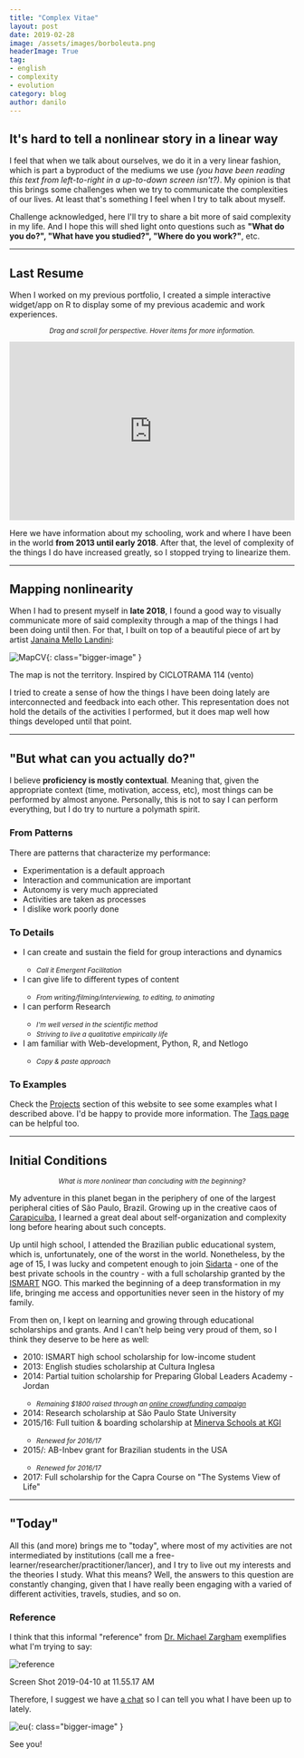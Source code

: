 ```yaml
---
title: "Complex Vitae"
layout: post
date: 2019-02-28
image: /assets/images/borboleuta.png
headerImage: True
tag:
- english
- complexity
- evolution
category: blog
author: danilo
---
```


<h2>It's hard to tell a nonlinear story in a linear way</h2>

<p>I feel that when we talk about ourselves, we do it in a very
linear fashion, which is part a byproduct of the mediums we use <i>(you have been reading
this text from left-to-right in a up-to-down screen isn't?)</i>. My opinion
is that this brings some challenges when we try to communicate the complexities
of our lives. At least that's something I feel when I try to talk about myself.</p>

<p>Challenge acknowledged, here I'll try to share a bit more of said
complexity in my life. And I hope this will shed light onto questions such as
<b>"What do you do?", "What have you studied?", "Where do you work?"</b>, etc.</p>

---

<h2>Last Resume</h2>

<p>When I worked on my previous portfolio, I created a simple interactive
widget/app on R to display some of my previous academic and work experiences.</p>

<center><small><i><p>Drag and scroll for perspective. Hover items for more information.</p></i></small></center>

<iframe width="100%" height="315" src="https://dnllvrvz.shinyapps.io/timeline/" frameBorder="0">
</iframe>

<p>Here we have information about my schooling, work and where I have been in the world
<b>from 2013 until early 2018</b>. After that, the level of complexity of the things I do have
increased greatly, so I stopped trying to linearize them.</p>

---

<h2>Mapping nonlinearity</h2>

<p>When I had to present myself in <b>late 2018</b>, I found a good way to visually
communicate more of said complexity through a map of the things I had been doing until then.
For that, I built on top of a beautiful piece of art by artist <a href="http://www.mellolandini.com/">Janaina Mello Landini</a>:</p>

![MapCV](/assets/images/mapcv.png){: class="bigger-image" } <figcaption class="caption">The map is not the territory. Inspired by CICLOTRAMA 114 (vento)</figcaption>

<p>I tried to create a sense of how the things I have been doing lately are
interconnected and feedback into each other. This representation does not hold
the details of the activities I performed, but it does map well how things
developed until that point.</p>

---

<h2>"But what can you actually do?"</h2>

<p>I believe <b>proficiency is mostly contextual</b>. Meaning that, given the
appropriate context (time, motivation, access, etc), most things can be performed
by almost anyone. Personally, this is not to say I can perform everything,
but I do try to nurture a polymath spirit.</p>

<h3>From Patterns</h3>

<p>There are patterns that characterize my performance:</P>

<ul class="skill-list">
	<li>Experimentation is a default approach</li>
	<li>Interaction and communication are important</li>
	<li>Autonomy is very much appreciated</li>
	<li>Activities are taken as processes</li>
	<li>I dislike work poorly done</li>
</ul>

<h3>To Details</h3>

<ul class="skill-list">
	<li>I can create and sustain the field for group interactions and dynamics</li>
	 	<ul><li><small><i>Call it Emergent Facilitation</i></small></li></ul>
	<li>I can give life to different types of content</li>
		<ul><li><small><i>From writing/filming/interviewing, to editing, to animating</i></small></li></ul>
	<li>I can perform Research</li>
		<ul><li><small><i>I'm well versed in the scientific method</i></small></li>
		<li><small><i>Striving to live a qualitative empirically life</i></small></li></ul>
	<li>I am familiar with Web-development, Python, R, and Netlogo</li>
		<ul><li><small><i>Copy & paste approach</i></small></li></ul>
</ul>

<h3>To Examples</h3>

<p>Check the <a href="https://dnllvrvz.github.io/projects/">Projects</a> section of this website
to see some examples what I described above. I'd be happy to provide more information. The <a href="https://dnllvrvz.github.io/tags/">Tags page</a> can be helpful too.</p>

---

<h2>Initial Conditions</h2>

<center><small><p><i>What is more nonlinear than concluding with the beginning?</i></p></small></center>

<p>My adventure in this planet began in the periphery of one of the largest peripheral cities of São Paulo, Brazil. Growing up in the creative caos of <a href="https://www.openstreetmap.org/search?query=carapicu%C3%ADba#map=13/-23.5473/-46.8452">Carapicuíba</a>, I learned a great
deal about self-organization and complexity long before hearing about such concepts.</p>

<p>Up until high school, I attended the Brazilian public educational system, which is, unfortunately,
one of the worst in the world. Nonetheless, by the age of 15, I was lucky and competent enough to join <a href="http://www.sidarta.org.br/colegio/pt/">Sidarta</a> - one of the best private schools in the country - with a full scholarship granted by the <a href="https://www.ismart.org.br/">ISMART</a> NGO. This marked
the beginning of a deep transformation in my life, bringing me access and opportunities never
seen in the history of my family.</p>

<p>From then on, I kept on learning and growing through educational scholarships and grants. And I can't help being very proud of them, so I think they deserve to be here as well:</p>

<ul>
	<li>2010: ISMART high school scholarship for low-income student</li>
	<li>2013: English studies scholarship at Cultura Inglesa</li>
	<li>2014: Partial tuition scholarship for Preparing Global Leaders Academy - Jordan</li>
	<ul><li><small><i>Remaining $1800 raised through an <a href="https://www.kickante.com.br/campanhas/danilo-na-pgla-jordania">online crowdfunding campaign</a></i></small></li></ul>
	<li>2014: Research scholarship at São Paulo State University</li>
	<li>2015/16: Full tuition & boarding scholarship at <a href="https://minerva.kgi.edu">Minerva Schools at KGI</a></li>
	<ul><li><small><i>Renewed for 2016/17</i></small></li></ul>
	<li>2015/: AB-Inbev grant for Brazilian students in the USA</li>
	<ul><li><small><i>Renewed for 2016/17</i></small></li></ul>
	<li>2017: Full scholarship for the Capra Course on "The Systems View of Life"</li>
</ul>

---

<h2>"Today"</h2>

<p>All this (and more) brings me to "today", where most of my activities are
not intermediated by institutions (call me a free-learner/researcher/practitioner/lancer),
and I try to live out my interests and the theories I study. What this means?
Well, the answers to this question are constantly changing, given that I have
really been engaging with a varied of different activities, travels, studies, and so on.</p>

<h3>Reference</h3>

<p>I think that this informal "reference" from <a href="https://scholar.google.com/citations?user=bbdc3vkAAAAJ&hl=en">Dr. Michael Zargham</a> exemplifies what I'm trying to say:</p>

![reference](/assets/images/reference.png)
<figcaption class="caption">Screen Shot 2019-04-10 at 11.55.17 AM</figcaption>

<p>Therefore, I suggest we have<!-- Calendly link widget begin -->
<link href="https://assets.calendly.com/assets/external/widget.css" rel="stylesheet">
<script src="https://assets.calendly.com/assets/external/widget.js" type="text/javascript"></script>
<a href="" onclick="Calendly.showPopupWidget('https://calendly.com/danilooliveiravaz');return false;"> a chat</a> so I can tell you what I have been up to lately.</p>
<!-- Calendly link widget end -->

![eu](/assets/images/eu.jpg){: class="bigger-image" }
<figcaption class="caption">See you!</figcaption>
